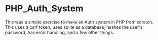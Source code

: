 ﻿# PHP_Auth_System

This was a simple exercise to make an Auth system in PHP from scratch. This uses a csrf token, uses sqlite as a database, hashes the user's password, has error handling, and a few other things.
